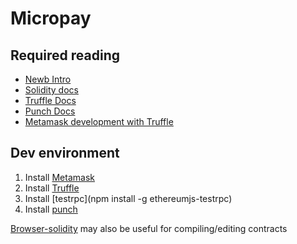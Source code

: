 # Micropay


## Required reading

* [Newb Intro](https://medium.com/@ConsenSys/a-101-noob-intro-to-programming-smart-contracts-on-ethereum-695d15c1dab4#.9bb4syvvq)
* [Solidity docs](https://solidity.readthedocs.io/en/latest/introduction-to-smart-contracts.html)
* [Truffle Docs](http://truffle.readthedocs.io/en/latest/)
* [Punch Docs](http://laktek.github.io/punch/)
* [Metamask development with Truffle](https://blog.metamask.io/developing-for-metamask-with-truffle/)

## Dev environment

1. Install [Metamask](https://metamask.io/)
2. Install [Truffle](http://truffle.readthedocs.io/en/latest/getting_started/installation/)
3. Install [testrpc](npm install -g ethereumjs-testrpc)
4. Install [punch](http://laktek.github.io/punch/)

[Browser-solidity](https://ethereum.github.io/browser-solidity/) may also be useful for compiling/editing contracts
